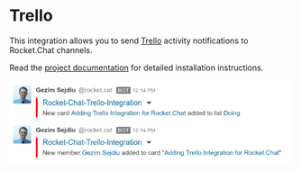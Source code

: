 # Trello

This integration allows you to send [Trello](https://trello.com/) activity notifications to Rocket.Chat channels.

Read the [project documentation](https://github.com/GezimSejdiu/Rocket.Chat-Trello-Integration) for detailed installation instructions.

![Trello Integration](Trello-Integration.png)
